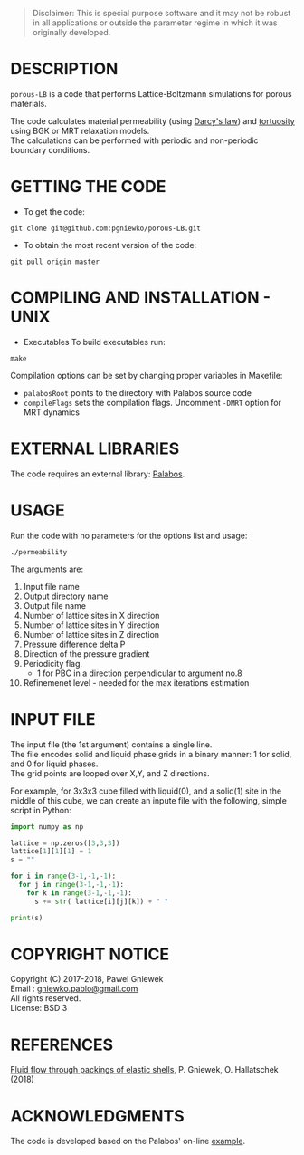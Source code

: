 >Disclaimer: This is special purpose software and it may not be robust in all applications or outside the parameter regime in which it was originally developed.

DESCRIPTION
==================================================
`porous-LB` is a code that performs Lattice-Boltzmann simulations for porous materials.

The code calculates material permeability (using [Darcy's law](https://en.wikipedia.org/wiki/Darcy%27s_law)) and [tortuosity](http://aip.scitation.org/doi/abs/10.1063/1.4711147) 
using BGK or MRT relaxation models.   
The calculations can be performed with periodic and non-periodic boundary conditions.   

GETTING THE CODE
==================================================
* To get the code:
```
git clone git@github.com:pgniewko/porous-LB.git
```

* To obtain the most recent version of the code:
```
git pull origin master
```

COMPILING AND INSTALLATION - UNIX
==================================================
* Executables
To build executables run:
```
make
```

Compilation options can be set by changing proper variables in Makefile:

* `palabosRoot` points to the directory with Palabos source code   
* `compileFlags` sets the compilation flags. Uncomment `-DMRT` option for MRT dynamics


EXTERNAL LIBRARIES
================
The code requires an external library: [Palabos](http://www.palabos.org/).

USAGE
=====
Run the code with no parameters for the options list and usage:
```
./permeability 

```
The arguments are:
    
1.  Input file name
2.  Output directory name
3.  Output file name
4.  Number of lattice sites in X direction
5.  Number of lattice sites in Y direction
6.  Number of lattice sites in Z direction
7.  Pressure difference delta P
8.  Direction of the pressure gradient
9.  Periodicity flag. 
    * 1 for PBC in a direction perpendicular to argument no.8
10. Refinemenet level - needed for the max iterations estimation

INPUT FILE
==========
The input file (the 1st argument) contains a single line.   
The file encodes solid and liquid phase grids in a binary manner: 1 for solid, and 0 for liquid phases.    
The grid points are looped over X,Y, and Z directions.   

For example, for 3x3x3 cube filled with liquid(0), and a solid(1) site in the middle of this cube, we can create an inpute file with the following, simple script in Python:    
```Python
import numpy as np

lattice = np.zeros([3,3,3])
lattice[1][1][1] = 1
s = ""

for i in range(3-1,-1,-1):
  for j in range(3-1,-1,-1):
    for k in range(3-1,-1,-1):
      s += str( lattice[i][j][k]) + " "

print(s)
```

COPYRIGHT NOTICE
================
Copyright (C) 2017-2018, Pawel Gniewek   
Email : gniewko.pablo@gmail.com   
All rights reserved.   
License: BSD 3   

REFERENCES
==========
[Fluid flow through packings of elastic shells](https://arxiv.org/abs/1807.00249), P. Gniewek, O. Hallatschek (2018)


ACKNOWLEDGMENTS
===============
The code is developed based on the Palabos' on-line [example](http://www.palabos.org/documentation/tutorial/permeability.html).

